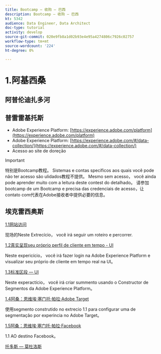 ```yaml
---
title: Bootcamp — 收购 — 巴西
description: Bootcamp — 收购 — 巴西
kt: 5342
audience: Data Engineer, Data Architect
doc-type: tutorial
activity: develop
source-git-commit: 020e9fb8a1d02b93e4e95a4274806c7926c02757
workflow-type: tm+mt
source-wordcount: '224'
ht-degree: 0%

---
```


# 1.阿基西桑

## 阿普伦迪扎多河

## 普雷雷基托斯

- Adobe Experience Platform: [https://experience.adobe.com/platform](https://experience.adobe.com/platform)
- Adobe Experience Platform: [https://experience.adobe.com/#/data-collection/](https://experience.adobe.com/#/data-collection/)
- Acesso ao site de doreção

>[!IMPORTANT]
>
>特别是Bootcamp教程。 Sistemas e contas specíficos aos quais você pode não ter acesso são ulidados教程不提供。 Mesmo sem acesso， você ainda pode aprender muito com a leitura deste contest do detalhado。 请参加bootcamp de um Bootcamp e precisa das credenciais de acesso，让contato com代表在Adobe接收者中提供必要的信息。

## 埃克雷西奥斯

[1.1网站访问](./ex1.md)

现场的Neste Extrecício， você irá seguir um roteiro e percorrer.

[1.2真实呈现seu próprio perfil de cliente em tempo - UI](./ex2.md)

Neste expericício， você irá fazer login na Adobe Experience Platform e visualizar seu próprio de cliente em tempo real na UI。

[1.3标准区段 — UI](./ex3.md)

Neste experactício， você irá criar summento usando o Constructor de Segmentos da Adobe Experience Platform。

[1.4阿桑：恩维埃·塞门托·帕拉·Adobe Target](./ex4.md)

使用segmento construtido no extrecio 1.1 para configurar uma de segmentação por experincia no Adobe Target。

[1.5阿桑：恩维埃·塞门托·帕拉·Facebook](./ex5.md)

1.1 AO destino Facebook。

[托多斯 — 莫杜洛斯](../../overview.md)
